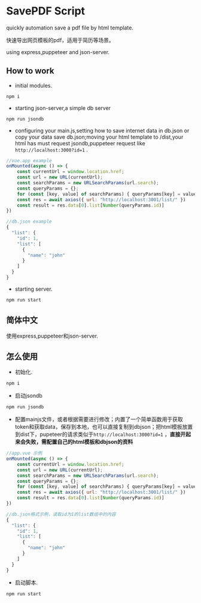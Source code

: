 # SavePDF Script

quickly automation save a pdf file by html template.

快速导出网页模板的pdf，适用于简历等场景。

using express,puppeteer and json-server.

## How to work

- initial modules.

```sh
npm i
```

- starting json-server,a simple db server

```sh
npm run jsondb
```

- configuring your main.js,setting how to save internet data in db.json or copy your data save db.json;moving your html template to /dist,your html has must request jsondb,puppeteer request like `http://localhost:3000?id=1` .

```js
//vue.app example
onMounted(async () => { 
    const currentUrl = window.location.href; 
    const url = new URL(currentUrl); 
    const searchParams = new URLSearchParams(url.search); 
    const queryParams = {}; 
    for (const [key, value] of searchParams) { queryParams[key] = value; } 
    const res = await axios({ url: "http://localhost:3001/list/" })
    const result = res.data[0].list[Number(queryParams.id)]
})

//db.json example
{
  "list": {
    "id": 1,
    "list": [
      {
        "name": "john"
      }
    ]
  }
}
```

- starting server.

```js
npm run start
```

## 简体中文

使用express,puppeteer和json-server.

## 怎么使用

- 初始化.

```sh
npm i
```

- 启动jsondb

```sh
npm run jsondb
```

- 配置mainjs文件，或者根据需要进行修改；内置了一个简单函数用于获取token和获取data，保存到本地，也可以直接复制到dbjson；把html模板放置到dist下，pupeteer的请求类似于`http://localhost:3000?id=1` ，**直接开起来会失败，需配置自己的html模板和dbjson的资料**

```js
//app.vue 示例
onMounted(async () => { 
    const currentUrl = window.location.href; 
    const url = new URL(currentUrl); 
    const searchParams = new URLSearchParams(url.search); 
    const queryParams = {}; 
    for (const [key, value] of searchParams) { queryParams[key] = value; } 
    const res = await axios({ url: "http://localhost:3001/list/" })
    const result = res.data[0].list[Number(queryParams.id)]
})

//db.json格式示例，读取id为1的list数组中的内容
{
  "list": {
    "id": 1,
    "list": [
      {
        "name": "john"
      }
    ]
  }
}
```

- 启动脚本.

```js
npm run start
```
